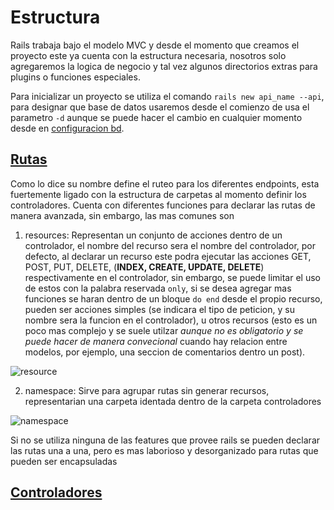 # Estructura

Rails trabaja bajo el modelo MVC y desde el momento que creamos el proyecto este ya cuenta con la estructura necesaria, nosotros solo agregaremos la logica de negocio y tal vez algunos directorios extras para plugins o funciones especiales.

Para inicializar un proyecto se utiliza el comando `rails new api_name --api`, para designar que base de datos usaremos desde el comienzo de usa el parametro `-d` aunque se puede hacer el cambio en cualquier momento desde en [configuracion bd](config/database.yml).

## [Rutas](config/routes.rb)

Como lo dice su nombre define el ruteo para los diferentes endpoints, esta fuertemente ligado con la estructura de carpetas al momento definir los controladores.
Cuenta con diferentes funciones para declarar las rutas de manera avanzada, sin embargo, las mas comunes son

1. resources: Representan un conjunto de acciones dentro de un controlador, el nombre del recurso sera el nombre del controlador, por defecto, al declarar un recurso este podra ejecutar las acciones GET, POST, PUT, DELETE, (**INDEX, CREATE, UPDATE, DELETE**) respectivamente en el controlador, sin embargo, se puede limitar el uso de estos con la palabra reservada `only`, si se desea agregar mas funciones se haran dentro de un bloque `do end` desde el propio recurso, pueden ser acciones simples (se indicara el tipo de peticion, y su nombre sera la funcion en el controlador), u otros recursos (esto es un poco mas complejo y se suele utilzar *aunque no es obligatorio y se puede hacer de manera convecional* cuando hay relacion entre modelos, por ejemplo, una seccion de comentarios dentro un post).

![resource](https://1drv.ms/i/c/7460f33893855caf/IQMD96CYgI4LSo67CcQFMRB6Aad1iDf-92sTVt6GH4vyrQs?width=410&height=408)

2. namespace: Sirve para agrupar rutas sin generar recursos, representarian una carpeta identada dentro de la carpeta controladores

![namespace](https://1drv.ms/i/c/7460f33893855caf/IQNqOen5A8JdRq529iYee6n6AaG7Rlzi87KHqJdBor1gG8I?width=1042&height=231)

Si no se utiliza ninguna de las features que provee rails se pueden declarar las rutas una a una, pero es mas laborioso y desorganizado para rutas que pueden ser encapsuladas

## [Controladores](app/controllers/)


